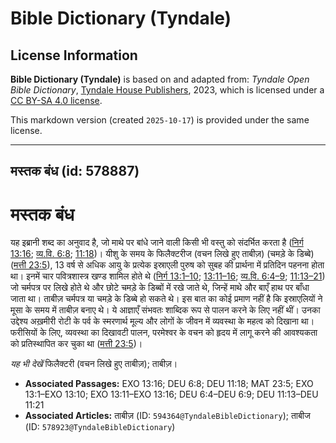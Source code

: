 # Bible Dictionary (Tyndale)

## License Information

**Bible Dictionary (Tyndale)** is based on and adapted from: _Tyndale Open Bible Dictionary_, [Tyndale House Publishers](https://tyndaleopenresources.com/), 2023, which is licensed under a [CC BY-SA 4.0 license](https://creativecommons.org/licenses/by-sa/4.0/legalcode.en).

This markdown version (created `2025-10-17`) is provided under the same license.



--------------------------------

## मस्तक बंध (id: 578887)

मस्तक बंध
=========

यह इब्रानी शब्द का अनुवाद है, जो माथे पर बांधे जाने वाली किसी भी वस्तु को संदर्भित करता है ([निर्ग 13:16](https://ref.ly/Exod13:16); [व्य.वि. 6:8](https://ref.ly/Deut6:8); [11:18](https://ref.ly/Deut11:18))। यीशु के समय के फिलैक्टरीज (वचन लिखे हुए ताबीज़) (चमड़े के डिब्बे) ([मत्ती 23:5](https://ref.ly/Matt23:5)), 13 वर्ष से अधिक आयु के प्रत्येक इस्राएली पुरुष को सुबह की प्रार्थना में प्रतिदिन पहनना होता था। इनमें चार पवित्रशास्त्र खण्ड शामिल होते थे ([निर्ग 13:1–10](https://ref.ly/Exod13:1-Exod13:10); [13:11–16](https://ref.ly/Exod13:11-Exod13:16); [व्य.वि. 6:4–9](https://ref.ly/Deut6:4-Deut6:9); [11:13–21](https://ref.ly/Deut11:13-Deut11:21)) जो चर्मपत्र पर लिखे होते थे और छोटे चमड़े के डिब्बों में रखे जाते थे, जिन्हें माथे और बाएँ हाथ पर बाँधा जाता था। ताबीज़ चर्मपत्र या चमड़े के डिब्बे हो सकते थे। इस बात का कोई प्रमाण नहीं है कि इस्राएलियों ने मूसा के समय में ताबीज़ बनाए थे। ये आज्ञाएँ संभवतः शाब्दिक रूप से पालन करने के लिए नहीं थीं। उनका उद्देश्य अख़मीरी रोटी के पर्व के स्मरणार्थ मूल्य और लोगों के जीवन में व्यवस्था के महत्व को दिखाना था। फरीसियों के लिए, व्यवस्था का दिखावटी पालन, परमेश्वर के वचन को हृदय में लागू करने की आवश्यकता को प्रतिस्थापित कर चुका था ([मत्ती 23:5](https://ref.ly/Matt23:5))। 

*यह भी देखें*  फिलैक्टरी (वचन लिखे हुए ताबीज़); ताबीज़।

* **Associated Passages:** EXO 13:16; DEU 6:8; DEU 11:18; MAT 23:5; EXO 13:1–EXO 13:10; EXO 13:11–EXO 13:16; DEU 6:4–DEU 6:9; DEU 11:13–DEU 11:21
* **Associated Articles:** ताबीज़ (ID: `594364@TyndaleBibleDictionary`); ताबीज (ID: `578923@TyndaleBibleDictionary`)

